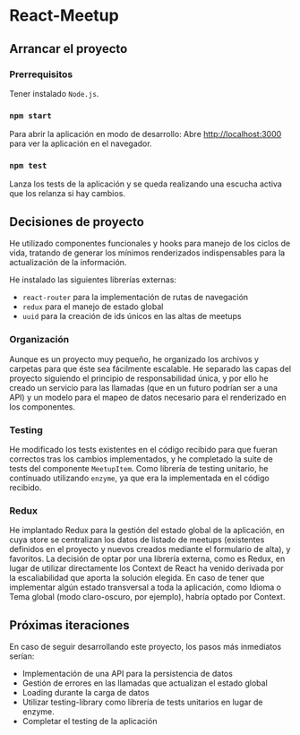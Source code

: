 # React-Meetup

## Arrancar el proyecto

### Prerrequisitos

Tener instalado `Node.js`.

### `npm start`

Para abrir la aplicación en modo de desarrollo:
Abre [http://localhost:3000](http://localhost:3000) para ver la aplicación en el navegador.

### `npm test`

Lanza los tests de la aplicación y se queda realizando una escucha activa que los relanza si hay cambios.

## Decisiones de proyecto

He utilizado componentes funcionales y hooks para manejo de los ciclos de vida, tratando de generar los mínimos renderizados indispensables para la actualización de la información.

He instalado las siguientes librerías externas:

- `react-router` para la implementación de rutas de navegación
- `redux` para el manejo de estado global
- `uuid` para la creación de ids únicos en las altas de meetups

### Organización

Aunque es un proyecto muy pequeño, he organizado los archivos y carpetas para que éste sea fácilmente escalable. He separado las capas del proyecto siguiendo el principio de responsabilidad única, y por ello he creado un servicio para las llamadas (que en un futuro podrían ser a una API) y un modelo para el mapeo de datos necesario para el renderizado en los componentes.

### Testing

He modificado los tests existentes en el código recibido para que fueran correctos tras los cambios implementados, y he completado la suite de tests del componente `MeetupItem`.
Como librería de testing unitario, he continuado utilizando `enzyme`, ya que era la implementada en el código recibido.

### Redux

He implantado Redux para la gestión del estado global de la aplicación, en cuya store se centralizan los datos de listado de meetups (existentes definidos en el proyecto y nuevos creados mediante el formulario de alta), y favoritos.
La decisión de optar por una librería externa, como es Redux, en lugar de utilizar directamente los Context de React ha venido derivada por la escaliabilidad que aporta la solución elegida. En caso de tener que implementar algún estado transversal a toda la aplicación, como Idioma o Tema global (modo claro-oscuro, por ejemplo), habría optado por Context.

## Próximas iteraciones

En caso de seguir desarrollando este proyecto, los pasos más inmediatos serían:

- Implementación de una API para la persistencia de datos
- Gestión de errores en las llamadas que actualizan el estado global
- Loading durante la carga de datos
- Utilizar testing-library como librería de tests unitarios en lugar de enzyme.
- Completar el testing de la aplicación
